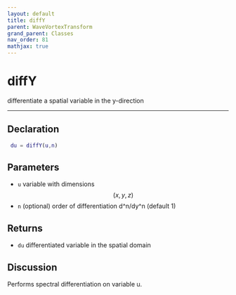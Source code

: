 ```yaml
---
layout: default
title: diffY
parent: WaveVortexTransform
grand_parent: Classes
nav_order: 81
mathjax: true
---
```


#  diffY

differentiate a spatial variable in the y-direction


---

## Declaration
```matlab
 du = diffY(u,n)
```
## Parameters
+ `u`  variable with dimensions $$(x,y,z)$$
+ `n`  (optional) order of differentiation d^n/dy^n (default 1)

## Returns
+ `du`  differentiated variable in the spatial domain

## Discussion

  Performs spectral differentiation on variable u.
 
          
